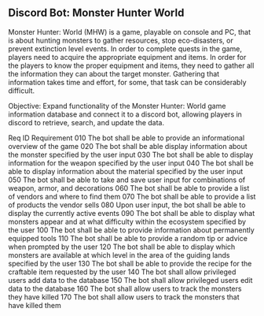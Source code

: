 ## Discord Bot: Monster Hunter World

Monster Hunter: World (MHW) is a game, playable on console and PC, that is about hunting monsters to gather resources,
stop eco-disasters, or prevent extinction level events. In order to complete quests in the game, players need to acquire
the appropriate equipment and items. In order for the players to know the proper equipment and items, they need to gather
all the information they can about the target monster. Gathering that information takes time and effort, for some, that 
task can be considerably difficult. 

Objective: Expand functionality of the Monster Hunter: World game information database and connect it to a discord bot, 
allowing players in discord to retrieve, search, and update the data.

Req ID      Requirement
010         The bot shall be able to provide an informational overview of the game
020         The bot shall be able display information about the monster specified by the user input
030         The bot shall be able to display information for the weapon specified by the user input
040         The bot shall be able to display information about the material specified by the user input
050         The bot shall be able to take and save user input for combinations of weapon, armor, and decorations
060         The bot shall be able to provide a list of vendors and where to find them
070         The bot shall be able to provide a list of products the vendor sells
080         Upon user input, the bot shall be able to display the currently active events
090         The bot shall be able to display what monsters appear and at what difficulty within the ecosystem specified by the user
100         The bot shall be able to provide information about permanently equipped tools
110         The bot shall be able to provide a random tip or advice when prompted by the user
120         The bot shall be able to display which monsters are available at which level in the area of the guiding lands specified by the user
130         The bot shall be able to provide the recipe for the craftable item requested by the user
140         The bot shall allow privileged users add data to the database
150         The bot shall allow privileged users edit data to the database
160         The bot shall allow users to track the monsters they have killed
170         The bot shall allow users to track the monsters that have killed them
